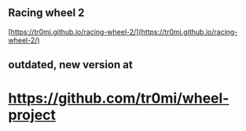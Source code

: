 ## Racing wheel 2
[https://tr0mi.github.io/racing-wheel-2/](https://tr0mi.github.io/racing-wheel-2/)

## outdated, new version at


# https://github.com/tr0mi/wheel-project
